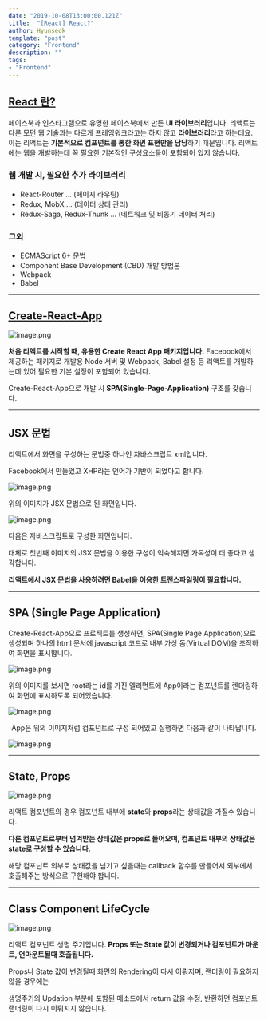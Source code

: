 ```yaml
---
date: "2019-10-08T13:00:00.121Z"
title:  "[React] React?"
author: Hyunseok
template: "post"
category: "Frontend"
description: ""
tags:
- "Frontend"
---
```


## [React 란?](https://ko.reactjs.org/)
페이스북과 인스타그램으로 유명한 페이스북에서 만든 **UI 라이브러리**입니다.
리액트는 다른 모던 웹 기술과는 다르게 프레임워크라고는 하지 않고 **라이브러리**라고 하는데요. 
이는 리액트는 **기본적으로 컴포넌트를 통한 화면 표현만을 담당**하기 때문입니다. 리액트에는 웹을 개발하는데 꼭 필요한 기본적인 구성요소들이 포함되어 있지 않습니다.

### 웹 개발 시, 필요한 추가 라이브러리
* React-Router ... (페이지 라우팅)
* Redux, MobX ... (데이터 상태 관리)
* Redux-Saga, Redux-Thunk ... (네트워크 및 비동기 데이터 처리)

### 그외

* ECMAScript 6+ 문법
* Component Base Development (CBD) 개발 방법론
* Webpack
* Babel

---
## [Create-React-App](https://create-react-app.dev/docs/getting-started)
![image.png](/assets/frontend/react-create-react-app.png)

**처음 리액트를 시작할 때, 유용한 Create React App 패키지입니다.**
Facebook에서 제공하는 패키지로 개발용 Node 서버 및 Webpack, Babel 설정 등 리액트를 개발하는데 있어 필요한 기본 설정이 포함되어 있습니다.

Create-React-App으로 개발 시 **SPA(Single-Page-Application)** 구조를 갖습니다.

---
## JSX 문법

리액트에서 화면을 구성하는 문법중 하나인 자바스크립트 xml입니다.

Facebook에서 만들었고 XHP라는 언어가 기반이 되었다고 합니다.

![image.png](/assets/frontend/react-jsx-01.png)

위의 이미지가 JSX 문법으로 된 화면입니다. 

![image.png](/assets/frontend/react-jsx-02.png)

다음은 자바스크립트로 구성한 화면입니다.

대체로 첫번째 이미지의 JSX 문법을 이용한 구성이 익숙해지면 가독성이 더 좋다고 생각합니다.

**리액트에서 JSX 문법을 사용하려면 Babel을 이용한 트랜스파일링이 필요합니다.**

---
## SPA (Single Page Application)
Create-React-App으로 프로젝트를 생성하면, 
SPA(Single Page Application)으로 생성되며 하나의 html 문서에 javascript 코드로 내부 가상 돔(Virtual DOM)을 조작하여 화면을 표시합니다.

![image.png](/assets/frontend/react-spa-01.png)

위의 이미지를 보시면 root라는 id를 가진 엘리먼트에 App이라는 컴포넌트를 렌더링하여 화면에 표시하도록 되어있습니다.

![image.png](/assets/frontend/react-spa-02.png)

<p align="center">App은 위의 이미지처럼 컴포넌트로 구성 되어있고 실행하면 다음과 같이 나타납니다.</p>

![image.png](/assets/frontend/react-spa-03.png)

---
## State, Props
![image.png](/assets/frontend/react-state-props.png)

리액트 컴포넌트의 경우 컴포넌트 내부에 **state**와 **props**라는 상태값을 가질수 있습니다.

**다른 컴포넌트로부터 넘겨받는 상태값은 props로 들어오며,
컴포넌트 내부의 상태값은 state로 구성할 수 있습니다.**

해당 컴포넌트 외부로 상태값을 넘기고 싶을때는 callback 함수를 만들어서 외부에서 호출해주는 방식으로 구현해야 합니다.

---
## Class Component LifeCycle
![image.png](/assets/frontend/react-life-cycle.png)

리액트 컴포넌트 생명 주기입니다.
**Props 또는 State 값이 변경되거나 컴포넌트가 마운트, 언마운트될때 호출됩니다.**

Props나 State 값이 변경될때 화면의 Rendering이 다시 이뤄지며,
랜더링이 필요하지 않을 경우에는

생명주기의 Updation 부분에 포함된 메소드에서 return 값을 수정, 반환하면
컴포넌트 랜더링이 다시 이뤄지지 않습니다.


